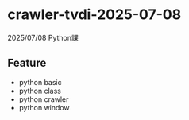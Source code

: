 # crawler-tvdi-2025-07-08
2025/07/08 Python課

## Feature

 - python basic
 - python class
 - python crawler
 - python window

